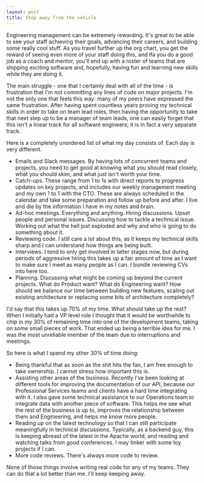```yaml
---
layout: post
title: Step away from the vehicle
---
```


Engineering management can be extremely rewarding. It's great to be able to see your staff achieving their goals, advancing their careers, and building some really cool stuff. As you travel further up the org chart, you get the reward of seeing even more of your staff doing this, and ifa you do a good job as a coach and mentor, you'll end up with a roster of teams that are shipping exciting software and, hopefully, having fun and learning new skills while they are doing it.

The main struggle - one that I certainly deal with all of the time - is frustration that I'm not committing any lines of code on major projects. I'm not the only one that feels this way: many of my peers have expressed the same frustration. After having spent countless years proving my technical skills in order to take on team lead roles, then having the opportunity to take that next step up to be a manager of team leads, one can easily forget that this isn't a linear track for all software engineers; it is in fact a very separate track.

Here is a completely unordered list of what my day consists of. Each day is very different.

- Emails and Slack messages. By having lots of concurrent teams and projects, you need to get good at knowing what you should read closely, what you should skim, and what just isn't worth your time.
- Catch-ups. These range from 1 to 1s with direct reports to progress updates on key projects, and includes our weekly management meeting and my own 1 to 1 with the CTO. These are always scheduled in the calendar and take some preparation and follow up before and after. I live and die by the information I have in my notes and brain.
- Ad-hoc meetings. Everything and anything. Hiring discussions. Upset people and personal issues. Discussing how to tackle a technical issue. Working out what the hell just exploded and why and who is going to do something about it.
- Reviewing code. I still care a lot about this, as it keeps my technical skills sharp and I can understand how things are being built.
- Interviews. I tend to only get involved in latter stages now, but during periods of aggressive hiring this takes up a fair amount of time as I want to make sure I meet as many people as I can. I bundle reviewing CVs into here too.
- Planning. Discussing what might be coming up beyond the current projects. What do Product want? What do Engineering want? How should we balance our time between building new features, scaling out existing architecture or replacing some bits of architecture completely?

I'd say that this takes up 70% of my time. What should take up the rest? When I initially had a VP level role I thought that it would be worthwhile to chip in my 30% of remaining time into one of the development teams, taking on some small pieces of work. That ended up being a terrible idea for me. I was the most unreliable member of the team due to interruptions and meetings.

So here is what I spend my other 30% of time doing:

- Being thankful that as soon as the shit hits the fan, I am free enough to take ownership. I cannot stress how important this is.
- Assisting other areas of the business. Recently I've been looking at different tools for improving the documentation of our API, because our Professional Services teams and clients have a hard time integrating with it. I also gave some technical assistance to our Operations team to integrate data with another piece of software. This helps me see what the rest of the business is up to, improves the relationship between them and Engineering, and helps me know more people.
- Reading up on the latest technology so that I can still participate meaningfully in technical discussions. Typically, as a backend guy, this is keeping abreast of the latest in the Apache world, and reading and watching talks from good conferences. I may tinker with some toy projects if I can.
- More code reviews. There's always more code to review.

None of those things involve writing real code for any of my teams. They can do that a lot better than me. I'll keep keeping away.
